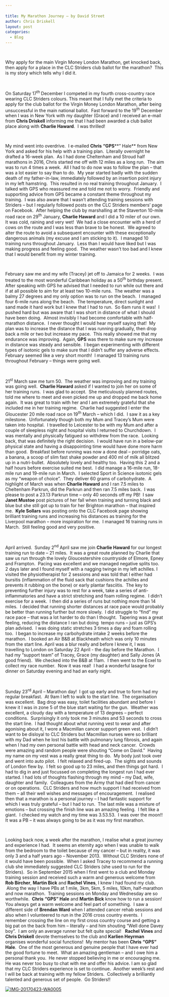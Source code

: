 ```yaml
---

title: My Marathon Journey – by David Street
author: Chris Driskell
layout: post
categories:
  - Blog
---
```

&nbsp;

Why apply for the main Virgin Money London Marathon, get knocked back, then apply for a place in the CLC Striders club ballot for the marathon?  This is my story which tells why I did it.

&nbsp;

On Saturday 17<sup>th </sup>December I competed in my fourth cross-country race wearing CLC Striders colours. This meant that I fully met the criteria to apply for the club ballot for the Virgin Money London Marathon, after being unsuccessful in the main national ballot.  Fast forward to the 19<sup>th</sup> December when I was in New York with my daughter (Grace) and I received an e-mail from **Chris Driskell** informing me that I had been awarded a club ballot place along with **Charlie Haward**.  I was thrilled!

&nbsp;

My mind went into overdrive.  I e-mailed **Chris** **“GPS****” Hale** from New York and asked for his help with a training plan.  Literally overnight he drafted a 16-week plan.  As I had done Cheltenham and Stroud half marathons in 2016, Chris started me off with 12 miles as a long run.  The aim was to run 4 times a week.  All I had to do now was to follow the plan – that was a lot easier to say than to do.  My year started badly with the sudden death of my father-in-law, immediately followed by an insertion point injury in my left hamstring.  This resulted in no real training throughout January.  I talked with GPS who reassured me and told me not to worry.  Friendly and supporting advice from GPS became a constant theme throughout my training.  I was also aware that I wasn’t attending training sessions with Striders – but I regularly followed posts on the CLC Striders members’ page on Facebook.  After helping the club by marshalling at the Staverton 10-mile road race on 29<sup>th</sup> January, **Charlie Haward** and I did a 10 miler of our own.  It was cold, raining and very wet!  We had a close encounter with a herd of cows on the route and I was less than brave to be honest.  We agreed to alter the route to avoid a subsequent encounter with these exceptionally dangerous animals (my excuse and I am sticking to it).  I managed 10 training runs throughout January.  Less than I would have liked but I was making progress and feeling good.  The weather wasn’t too bad and I knew that I would benefit from my winter training.

&nbsp;

February saw me and my wife (Tracey) jet off to Jamaica for 2 weeks.  I was treated to the most wonderful Caribbean holiday as a 50<sup>th</sup> birthday present.  After speaking with GPS he advised that I needed to run while out there and if at all possible to aim for at least two 10-mile runs.  The weather was a balmy 27 degrees and my only option was to run on the beach.  I managed four 6-mile runs along the beach.  The temperature, direct sunlight and sand made it hard work but I knew that I had to run.  So 6am runs it was!  I pushed hard but was aware that I was short in distance of what I should have been doing.  Almost invisibly I had become comfortable with half-marathon distance.  I never thought I would hear myself saying that!  My plan was to increase the distance that I was running gradually, then drop back a mile or two but increase my pace.  This really showed me that my endurance was improving.  Again, **GPS** was there to make sure my increase in distance was steady and sensible.  I began experimenting with different types of isotonic gels to make sure that I didn’t suffer any adverse effects.  February seemed like a very short month!  I managed 13 training runs throughout February – things were going well.

&nbsp;

21<sup>st</sup> March saw me turn 50.  The weather was improving and my training was going well.  **Charlie Haward** asked if I wanted to join her on some of her training runs.  I was glad to accept.  She meticulously planned routes, told me where to meet and even picked me up and dropped me back home again.  It was great to train with her and I am extremely grateful that she included me in her training regime.  Charlie had suggested I enter the Gloucester 20 mile road race on 19<sup>th</sup> March – which I did.  I saw it as a key milestone.  Unfortunately though both my Mum and Tracey’s Mum were taken into hospital.  I travelled to Leicester to be with my Mum and after a couple of sleepless night and hospital visits I returned to Churchdown.  I was mentally and physically fatigued so withdrew from the race.  Looking back, that was definitely the right decision.  I would have run in a below-par physical state and having a disappointing time would have done more harm than good.  Breakfast before running was now a done deal – porridge oats, a banana, a scoop of slim fast shake powder and 400 ml of milk all blitzed up in a nutri-bullet.  Absolutely lovely and healthy too.  Having this 2 and a half hours before exercise suited me best.  I did manage a 16-mile run, 18-mile run and 19-mile run in March.  I selected Sport in Science isotonic gels as my “weapon of choice”.  They deliver 60 grams of carbohydrate.  A highlight of March was when **Charlie Haward** and I ran 7.5 miles to Cheltenham Parkrun, did the Parkrun and then ran 7.5 miles back.  I was please to post a 23.13 Parkrun time – only 40 seconds off my PB!  I saw **Janet Mustoe** post pictures of her fall when training and turning black and blue but she still got up to train for her Brighton marathon – that inspired me.  **Kyle Sollars** was posting onto the CLC Facebook page showing brilliant training runs and increasing his distances as training for the Liverpool marathon – more inspiration for me.  I managed 16 training runs in March.  Still feeling good and very positive.

&nbsp;

April arrived.  Sunday 2<sup>nd</sup> April saw me join **Charlie Haward** for our longest training run to date – 21 miles.  It was a great route planned by Charlie that saw us run through the lovely Gloucestershire countryside of Elmore, Epney and Frampton.  Pacing was excellent and we managed negative splits too.  2 days later and I found myself with a nagging twinge in my left achilles. I visited the physiotherapist for 2 sessions and was told that I either had bursitis (inflammation of the fluid sack that cushions the achilles and prevents it rubbing on the bone) or early plantar fasciitis.  The key to preventing further injury was to rest for a week, take a series of anti-inflammatories and have a strict stretching and foam rolling regime.  I didn’t exercise for a week.  I then did a series of runs but nothing more than 14 miles.  I decided that running shorter distances at race pace would probably be better than running further but more slowly.  I did struggle to “find” my race pace – that was a lot harder to do than I thought.  Tapering was a great feeling, reducing the distance I ran but doing  tempo runs – just as GPS’s plan advised.  I was doing static stretches 3 times a day and foam rolling too.  I began to increase my carbohydrate intake 2 weeks before the marathon.  I booked an Air B&B at Blackheath which was only 10 minutes from the start line. April was a blur really and before I knew it, I was travelling to London on Saturday 22 April - the day before the Marathon.  I had my “support team” of Tracey, Grace (my daughter) and Sally Jones (A good friend).  We checked into the B&B at 11am.  I then went to the Ecxel to collect my race number.  Now it was real!  I had a wonderful lasagne for dinner on Saturday evening and had an early night.

&nbsp;

Sunday 23<sup>rd</sup> April – Marathon day!  I got up early and true to form had my regular breakfast.  At 9am I left to walk to the start line.  The organisation was excellent.  Bag drop was easy, toilet facilities abundant and before I knew it I was in zone 5 of the blue start waiting for the gun.  Weather was excellent, a cloudy day with a temperature of 13 degrees – perfect conditions.  Surprisingly it only took me 3 minutes and 53 seconds to cross the start line.  I had thought about what running vest to wear and after agonising about it, I wore a Macmillan cancer support green vest.  I didn’t want to be disloyal to CLC Striders but Macmillan nurses were so brilliant with my Dad when he lost his battle with pulmonary lung fibrosis, and again when I had my own personal battle with head and neck cancer.  Crowds were amazing and random people were shouting “Come on David.”  Having my name on my vest was a really great thing to do.  My body just took over and went into auto pilot.  I felt relaxed and fired-up.  The sights and sounds of London flew by.  I felt so good up to 23 miles, and then things got hard.  I had to dig in and just focussed on completing the longest run I had ever started. I had lots of thoughts flashing through my mind – my Dad, wife, daughter and family.  Colleagues from the Army that had died from cancer or on operations.  CLC Striders and how much support I had received from them – all their well wishes and messages of encouragement.  I realised then that a marathon is a personal journey – I had fantastic support for which I was truly grateful – but I had to run.  The last mile was a mixture of emotions – but crossing the finish line was an amazing feeling.  I felt like a giant.  I checked my watch and my time was 3.53.53.  I was over the moon!!  It was a PB – it was always going to be as it was my first marathon.

&nbsp;

Looking back now, a week after the marathon, I realise what a great journey and experience I had.  It seems an eternity ago when I was unable to walk from the bedroom to the toilet because of my cancer – but in reality, it was only 3 and a half years ago – November 2013.  Without CLC Striders none of it would have been possible.  When I asked Tracey to recommend a running club she immediately suggested CLC Striders (she used to run for the Striders).  So in September 2015 when I first went to a club and Monday training session and received such a warm and generous welcome from **Rob Bircher**, **Martin Bick** and **Rachel Vines**, I knew I had found my club.   Along the way I have PBs at 1 mile, 3km, 5km, 5 miles, 10km, half-marathon and now marathon.  Training sessions on Monday and Wednesday are so worthwhile.  **Chris** **“GPS” Hale** and **Martin Bick** know how to run a session!  You always get a warm welcome and feel part of something.  I saw a different side of **Brendan Ward** when I attended cancer rehab sessions and also when I volunteered to run in the 2016 cross country events.  I remember crossing the line on my first cross country course and getting a big pat on the back from him – literally – and him shouting “Well done Davey boy”.  I am only an average runner but felt quite special!   **Rachel Vines** and **Chris Driskell** devote themselves to the club and **Karlien Heyrman** organises wonderful social functions!  My mentor has been **Chris** **“GPS” Hale**.  One of the most generous and genuine people that I have ever had the good fortune to meet.  What an amazing gentleman – and I owe him a personal thank you.  He never stopped believing in me or encouraging me.  He was never too busy to chat with me and offer his advice. I am so glad that my CLC Striders experience is set to continue.  Another week’s rest and I will be back at training with my fellow Striders.  Collectively a brilliantly talented and generous set of people.  Go Striders!!

[<img class="alignnone size-medium wp-image-2716" src="/Images/2017/05/IMG-20170423-WA0005-300x300.jpg" alt="IMG-20170423-WA0005" width="300" height="300" srcset="/Images/2017/05/IMG-20170423-WA0005-300x300.jpg 300w, /Images/2017/05/IMG-20170423-WA0005-150x150.jpg 150w, /Images/2017/05/IMG-20170423-WA0005-768x768.jpg 768w, /Images/2017/05/IMG-20170423-WA0005-1024x1024.jpg 1024w, /Images/2017/05/IMG-20170423-WA0005.jpg 1080w" sizes="(max-width: 300px) 100vw, 300px" />](/Images/2017/05/IMG-20170423-WA0005.jpg)
